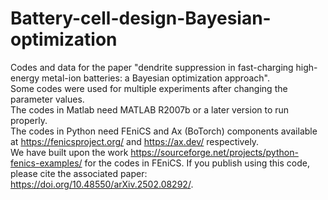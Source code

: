 # Battery-cell-design-Bayesian-optimization  
Codes and data for the paper "dendrite suppression in fast-charging high-energy metal-ion batteries: a Bayesian optimization approach".  
Some codes were used for multiple experiments after changing the parameter values.  
The codes in Matlab need MATLAB R2007b or a later version to run properly.  
The codes in Python need FEniCS and Ax (BoTorch) components available at https://fenicsproject.org/ and https://ax.dev/ respectively.  
We have built upon the work https://sourceforge.net/projects/python-fenics-examples/ for the codes in FEniCS.
If you publish using this code, please cite the associated paper: https://doi.org/10.48550/arXiv.2502.08292/.
